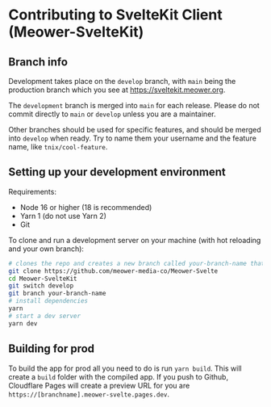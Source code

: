 # Contributing to SvelteKit Client (Meower-SvelteKit)

## Branch info

Development takes place on the `develop` branch, with `main` being the production branch which you see at https://sveltekit.meower.org.

The `development` branch is merged into `main` for each release. Please do not commit directly to `main` or `develop` unless you are a maintainer.

Other branches should be used for specific features, and should be merged into `develop` when ready. Try to name them your username and the feature name, like `tnix/cool-feature`.

## Setting up your development environment

Requirements:

- Node 16 or higher (18 is recommended)
- Yarn 1 (do not use Yarn 2)
- Git

To clone and run a development server on your machine (with hot reloading and your own branch):

```sh
# clones the repo and creates a new branch called your-branch-name that's based on develop
git clone https://github.com/meower-media-co/Meower-Svelte
cd Meower-SvelteKit
git switch develop
git branch your-branch-name
# install dependencies
yarn
# start a dev server
yarn dev
```

## Building for prod

To build the app for prod all you need to do is run `yarn build`. This will create a `build` folder with the compiled app. If you push to Github, Cloudflare Pages will create a preview URL for you are `https://[branchname].meower-svelte.pages.dev`.
